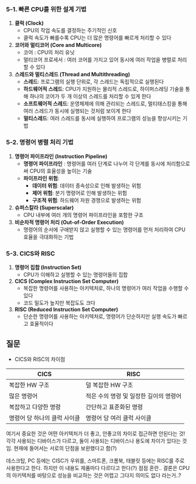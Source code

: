 ### 5-1. 빠른 CPU를 위한 설계 기법

1. **클럭 (Clock)**
    - CPU의 작업 속도를 결정하는 주기적인 신호
    - 클럭 속도가 빠를수록 CPU는 더 많은 명령어를 빠르게 처리할 수 있다
2. **코어와 멀티코어 (Core and Multicore)**
    - 코어 : CPU의 처리 유닛
    - 멀티코어 프로세서 : 여러 코어를 가지고 있어 동시에 여러 작업을 병렬로 처리할 수 있다
3. **스레드와 멀티스레드 (Thread and Multithreading)**
    - **스레드**: 프로그램의 실행 단위로, 각 스레드는 독립적으로 실행된다
    - **하드웨어적 스레드**: CPU가 지원하는 물리적 스레드로, 하이퍼스레딩 기술을 통해 하나의 코어가 두 개 이상의 스레드를 처리할 수 있게 한다
    - **소프트웨어적 스레드**: 운영체제에 의해 관리되는 스레드로, 멀티태스킹을 통해 여러 스레드가 동시에 실행되는 것처럼 보이게 한다
    - **멀티스레드**: 여러 스레드를 동시에 실행하여 프로그램의 성능을 향상시키는 기법

### 5-2. 명령어 병렬 처리 기법

1. **명령어 파이프라인 (Instruction Pipeline)**
    - **명령어 파이프라인** : 명령어를 여러 단계로 나누어 각 단계를 동시에 처리함으로써 CPU의 효율성을 높이는 기술
    - **파이프라인 위험**:
        - **데이터 위험**: 데이터 종속성으로 인해 발생하는 위험
        - **제어 위험**: 분기 명령어로 인해 발생하는 위험
        - **구조적 위험**: 하드웨어 자원 경쟁으로 발생하는 위험
2. **슈퍼스칼라 (Superscalar)**
    - CPU 내부에 여러 개의 명령어 파이프라인을 포함한 구조
3. **비순차적 명령어 처리 (Out-of-Order Execution)**
    - 명령어의 순서에 구애받지 않고 실행할 수 있는 명령어를 먼저 처리하여 CPU 효율을 극대화하는 기법

### 5-3. CICS와 RISC

1. **명령어 집합 (Instruction Set)**
    - CPU가 이해하고 실행할 수 있는 명령어들의 집합
2. **CICS (Complex Instruction Set Computer)**
    - 복잡한 명령어를 사용하는 아키텍처로, 하나의 명령어가 여러 작업을 수행할 수 있다
    - 코드 밀도가 높지만 복잡도도 크다
3. **RISC (Reduced Instruction Set Computer)**
    - 단순한 명령어를 사용하는 아키텍처로, 명령어가 단순하지만 실행 속도가 빠르고 효율적이다


## 질문
- CICS와 RISC의 차이점

|CICS|RISC|
|------|---|
|복잡한 HW 구조|덜 복잡한 HW 구조|
|많은 명령어|적은 수의 명령 및 일정한 길이의 명령어|
|복잡하고 다양한 명령|간단하고 표준화된 명령|
|명령어 당 하나의 클럭 사이클|명령어 당 여러 클럭 사이클|

여기서 중요한 것은 어떤 아키텍처가 더 좋고, 안좋고의 차이로 접근하면 안된다는 것!
각각 사용되는 디바이스가 다르고, 둘이 사용되는 디바이스나 용도에 차이가 있다는 것임. 현재에 들어서는 서로의 단점을 보완했다고 함(?)

데스크탑, PC 등에는 CISC가 우위를,
스마트폰, 크롬북, 태블릿 등에는 RISC를 주로 사용한다고 한다. 하지만 이 내용도 제품마다 다르다고 한다(?)
점점 혼란..
결론은 CPU의 아키텍처를 바탕으로 성능을 비교하는 것은 어렵고 그다지 의미도 없다 라는거..?
